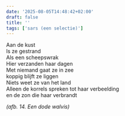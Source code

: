 ```yaml
---
date: '2025-08-05T14:48:42+02:00'
draft: false
title: ''
tags: ['sars (een selectie)']
---
```


Aan de kust <br>
Is ze gestrand <br>
Als een scheepswrak <br> 
Hier verzanden haar dagen <br>
Met niemand gaat ze in zee <br>
koppig blijft ze liggen <br>
Niets weet ze van het land <br>
Alleen de korrels spreken tot haar verbeelding <br>
en de zon die haar verbrandt 

*(afb. 14. Een dode walvis)*